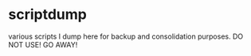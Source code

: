 # scriptdump
various scripts I dump here for backup and consolidation purposes. DO NOT USE! GO AWAY!
